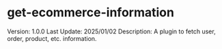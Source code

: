 # get-ecommerce-information

Version: 1.0.0
Last Update: 2025/01/02
Description: A plugin to fetch user, order, product, etc. information.

